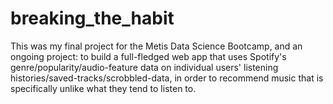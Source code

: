 # breaking_the_habit
This was my final project for the Metis Data Science Bootcamp, and an ongoing project: to build a full-fledged web app that uses Spotify's genre/popularity/audio-feature data on individual users' listening histories/saved-tracks/scrobbled-data, in order to recommend music that is specifically unlike what they tend to listen to.
